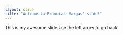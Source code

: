 ```yaml
---
layout: slide
title: "Welcome to Francisco-Vargas' slide!"
---
```

This is my awesome slide
Use the left arrow to go back!
